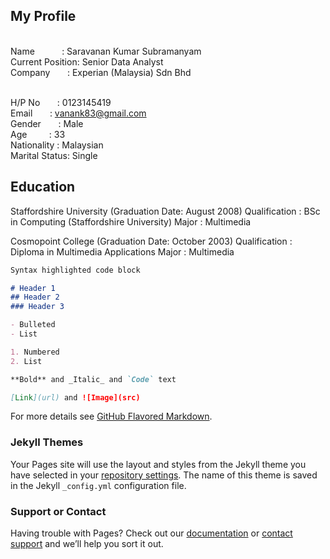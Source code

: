 ## My Profile

<br>Name            : Saravanan Kumar Subramanyam
<br>Current Position: Senior Data Analyst
<br>Company         : Experian (Malaysia) Sdn Bhd

<br>H/P No        : 0123145419
<br>Email         : vanank83@gmail.com
<br>Gender        : Male
<br>Age           : 33
<br>Nationality   : Malaysian
<br>Marital Status: Single

## Education
Staffordshire University (Graduation Date: August 2008)
Qualification	: BSc in Computing (Staffordshire University)
Major	: Multimedia
	
Cosmopoint College (Graduation Date: October 2003)
Qualification	: Diploma in Multimedia Applications
Major	: Multimedia
	
	



```markdown
Syntax highlighted code block

# Header 1
## Header 2
### Header 3

- Bulleted
- List

1. Numbered
2. List

**Bold** and _Italic_ and `Code` text

[Link](url) and ![Image](src)
```

For more details see [GitHub Flavored Markdown](https://guides.github.com/features/mastering-markdown/).

### Jekyll Themes

Your Pages site will use the layout and styles from the Jekyll theme you have selected in your [repository settings](https://github.com/Svanan/svanan.github.io/settings). The name of this theme is saved in the Jekyll `_config.yml` configuration file.

### Support or Contact

Having trouble with Pages? Check out our [documentation](https://help.github.com/categories/github-pages-basics/) or [contact support](https://github.com/contact) and we’ll help you sort it out.

